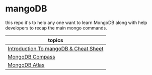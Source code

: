 # mangoDB

this repo it's to help any one want to learn MongoDB along with help developers to recap the main mongo commands.

| topics                                                                      |
| --------------------------------------------------------------------------- |
| [Introduction To mangoDB & Cheat Sheet ](mongo/Introduction&Cheat-Sheet.md) |
| [MongoDB Compass ](mongo/GUI-for-MongoDB.md)                                |
| [MongoDB Atlas ](mongo/MongoDB-Atlas.md)                                    |

<!-- [Author](https://github.com/ahmad-swedani)
[License](LICENSE) -->
